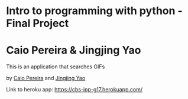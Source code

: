 # Intro to programming with python - Final Project
# Caio Pereira & Jingjing Yao

This is an application that searches GIFs 

by [Caio Pereira](http://www.facebook.com/caio.pereira.5855)
and [Jingjing Yao](https://www.facebook.com/jingjing.yao.75)

Link to heroku app:
https://cbs-ipp-g17.herokuapp.com/